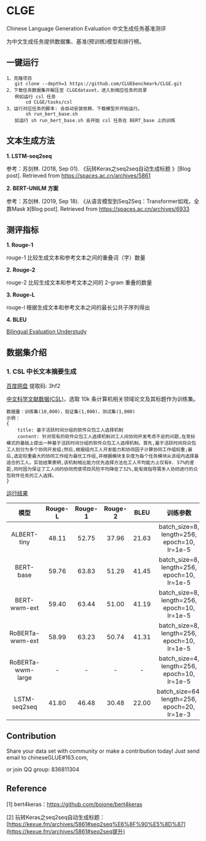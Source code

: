 # CLGE
Chinese Language Generation Evaluation 中文生成任务基准测评

为中文生成任务提供数据集、基准(预训练)模型和排行榜。


## 一键运行

```
1、克隆项目 
   git clone --depth=1 https://github.com/CLUEbenchmark/CLGE.git
2、下载任务数据集并解压至 CLGEdataset，进入到相应任务的目录
   例如运行 csl 任务
       cd CLGE/tasks/csl  
3、运行对应任务的脚本: 会自动安装依赖、下载模型并开始运行。
       sh run_bert_base.sh
   如运行 sh run_bert_base.sh 会开始 csl 任务在 BERT_base 上的训练
```

## 文本生成方法

**1. LSTM-seq2seq**

参考：苏剑林. (2018, Sep 01). 《玩转Keras之seq2seq自动生成标题 》[Blog post]. Retrieved from https://spaces.ac.cn/archives/5861

**2. BERT-UNILM 方案**

参考：苏剑林. (2019, Sep 18). 《从语言模型到Seq2Seq：Transformer如戏，全靠Mask 》[Blog post]. Retrieved from https://spaces.ac.cn/archives/6933

## 测评指标

**1. Rouge-1**

rouge-1 比较生成文本和参考文本之间的重叠词（字）数量

**2. Rouge-2**

rouge-2 比较生成文本和参考文本之间的 2-gram 重叠的数量


**3. Rouge-L**

rouge-l 根据生成文本和参考文本之间的最长公共子序列得出

**4. BLEU**

[Bilingual Evaluation Understudy](https://www.aclweb.org/anthology/P02-1040/)



## 数据集介绍

### **1. CSL 中长文本摘要生成**
[百度网盘](https://pan.baidu.com/s/1bPNKzw1ulEAaHfkFl_8Ejw) 提取码: 3hf2

[中文科学文献数据(CSL)](https://github.com/P01son6415/chinese-scientific-literature-dataset)，选取 10k 条计算机相关领域论文及其标题作为训练集。

```
数据量：训练集(10,000)，验证集(1,000)，测试集(1,000)
示例：
{
    title: 基于活跃时间分组的软件众包工人选择机制
    content: 针对现有的软件众包工人选择机制对工人间协同开发考虑不足的问题,在竞标模式的基础上提出一种基于活跃时间分组的软件众包工人选择机制。首先,基于活跃时间将众包工人划分为多个协同开发组;然后,根据组内工人开发能力和协同因子计算协同工作组权重;最后,选定权重最大的协同工作组为最优工作组,并根据模块复杂度为每个任务模块从该组内选择最适合的工人。实验结果表明,该机制相比能力优先选择方法在工人平均能力上仅有0. 57%的差距,同时因为保证了工人间的协同而使项目风险平均降低了32%,能有效指导需多人协同进行的众包软件任务的工人选择。
}
```

[运行结果](docs/csl.md)

|         模型          | Rouge-L | Rouge-1 | Rouge-2 | BLEU |             训练参数              |
| :-------------------: | :------: |:---: |:---: |:---: |  :--------------------------------: |
|      ALBERT-tiny      |  48.11  | 52.75 | 37.96 | 21.63 |  batch_size=8, length=256, epoch=10, lr=1e-5  |
|       BERT-base       |  59.76  | 63.83 | 51.29 | 41.45 |  batch_size=8, length=256, epoch=10, lr=1e-5  |
|     BERT-wwm-ext      |  59.40  | 63.44 | 51.00 | 41.19 |  batch_size=8, length=256, epoch=10, lr=1e-5 |
|    RoBERTa-wwm-ext    |  58.99  | 63.23 | 50.74 | 41.31 |  batch_size=8, length=256, epoch=10, lr=1e-5 |
|   RoBERTa-wwm-large   |  -  | - | - | - |  batch_size=4, length=256, epoch=10, lr=1e-5 |
|     LSTM-seq2seq      |  41.80  | 46.48 | 30.48 | 22.00 |  batch_size=64, length=256, epoch=20, lr=1e-3 |


## Contribution
Share your data set with community or make a contribution today! Just send email to chineseGLUE#163.com,

or join QQ group: 836811304

## Reference

[1] bert4keras：https://github.com/bojone/bert4keras

[2] 玩转Keras之seq2seq自动生成标题：[https://kexue.fm/archives/5861#seq2seq%E6%8F%90%E5%8D%87](https://kexue.fm/archives/5861#seq2seq提升)

